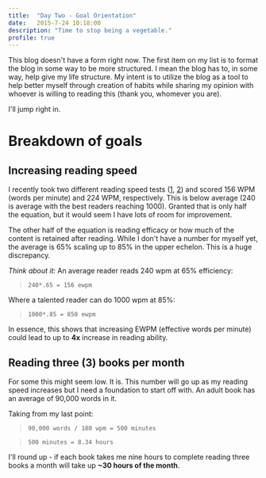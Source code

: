 ```yaml
---
title:  "Day Two - Goal Orientation"
date:   2015-7-24 10:18:00
description: "Time to stop being a vegetable."
profile: true
---
```


This blog doesn't have a form right now. The first item on my list is to format the blog in some way to be more structured. I mean the blog has to, in some way, help give my life structure. My intent is to utilize the blog as a tool to help better myself through creation of habits while sharing my opinion with whoever is willing to reading this (thank you, whomever you are).

I'll jump right in. 

# Breakdown of goals
## Increasing reading speed

I recently took two different reading speed tests ([1](http://www.readingsoft.com/), [2](http://www.staples.com/sbd/cre/marketing/technology-research-centers/ereaders/speed-reader/)) and scored 156 WPM (words per minute) and 224 WPM, respectively. This is below average (240 is average with the best readers reaching 1000). Granted that is only half the equation, but it would seem I have lots of room for improvement.

The other half of the equation is reading efficacy or how much of the content is retained after reading. While I don't have a number for myself yet, the average is 65% scaling up to 85% in the upper echelon. This is a huge discrepancy. 

*Think about it:*
 An average reader reads 240 wpm at 65% efficiency:
 >`240*.65 = 156 ewpm`

 Where a talented reader can do 1000 wpm at 85%:
 >`1000*.85 = 850 ewpm` 

 In essence, this shows that increasing EWPM (effective words per minute) could lead to up to **4x** increase in reading ability.

## Reading three (3) books per month

For some this might seem low. It is. This number will go up as my reading speed increases but I need a foundation to start off with. An adult book has an average of 90,000 words in it. 

Taking from my last point: 
>`90,000 words / 180 wpm = 500 minutes`

>`500 minutes = 8.34 hours`

I'll round up - if each book takes me nine hours to complete reading three books a month will take up **~30 hours of the month**.

